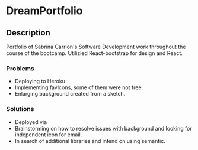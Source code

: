 # DreamPortfolio

## Description

Portfolio of Sabrina Carrion's Software Development work throughout the course of the bootcamp.
Utilizied React-bootstrap for design and React.

### Problems

- Deploying to Heroku
- Implementing favIcons, some of them were not free.
- Enlarging background created from a sketch.

### Solutions

- Deployed via
- Brainstorming on how to resolve issues with background and looking for independent icon for email.
- In search of additional libraries and intend on using semantic.

###
